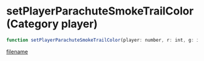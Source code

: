 # setPlayerParachuteSmokeTrailColor (Category player)

```js
function setPlayerParachuteSmokeTrailColor(player: number, r: int, g: int, b: int): void
```

[filename](setPlayerParachuteSmokeTrailColor_m.md ':include')